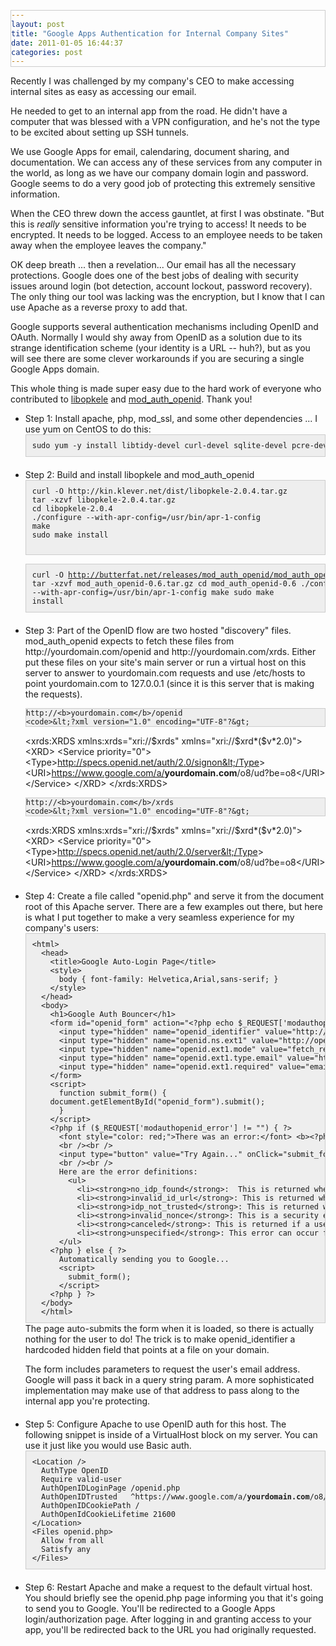 ```yaml
---
layout: post
title: "Google Apps Authentication for Internal Company Sites"
date: 2011-01-05 16:44:37
categories: post
---
```

Recently I was challenged by my company's CEO to make accessing internal sites
as easy as accessing our email.

He needed to get to an internal app from the road.  He didn't have a computer
that was blessed with a VPN configuration, and he's not the type to be excited
about setting up SSH tunnels.

We use Google Apps for email, calendaring, document sharing, and documentation.
We can access any of these services from any computer in the world, as long as
we have our company domain login and password.  Google seems to do a very good
job of protecting this extremely sensitive information.

When the CEO threw down the access gauntlet, at first I was obstinate.  "But
this is _really_ sensitive information you're trying to access!  It needs to be
encrypted.  It needs to be logged.  Access to an employee needs to be taken
away when the employee leaves the company."

OK deep breath ... then a revelation... Our email has all the necessary
protections.  Google does one of the best jobs of dealing with security issues
around login (bot detection, account lockout, password recovery).  The only
thing our tool was lacking was the encryption, but I know that I can use Apache
as a reverse proxy to add that.

Google supports several authentication mechanisms including OpenID and OAuth.
Normally I would shy away from OpenID as a solution due to its strange
identification scheme (your identity is a URL -- huh?), but as you will see
there are some clever workarounds if you are securing a single Google Apps
domain.

This whole thing is made super easy due to the hard work of everyone who
contributed to <a href="http://kin.klever.net/libopkele/">libopkele</a> and
<a href="http://findingscience.com/mod_auth_openid/">mod_auth_openid</a>.
Thank you!

<style>
  code {
    display: block;
    white-space: pre;
    background:#eee;
    border:1px solid #ccc;
    padding:10px;
    overflow-x: auto;
  }
  ul.steps li {
    margin-bottom:20px;
  }
</style>

<ul class="steps">
  <li>
    Step 1: Install apache, php, mod_ssl, and some other dependencies ... I use yum on CentOS to do this:
    <code>sudo yum -y install libtidy-devel curl-devel sqlite-devel pcre-devel httpd-devel mod_ssl php</code>
  </li>
  <li>
    Step 2: Build and install libopkele and mod_auth_openid
    <code>curl -O http://kin.klever.net/dist/libopkele-2.0.4.tar.gz
tar -xzvf libopkele-2.0.4.tar.gz 
cd libopkele-2.0.4
./configure --with-apr-config=/usr/bin/apr-1-config
make
sudo make install

curl -O http://butterfat.net/releases/mod_auth_openid/mod_auth_openid-0.6.tar.gz
tar -xzvf mod_auth_openid-0.6.tar.gz
cd mod_auth_openid-0.6
./configure --with-apr-config=/usr/bin/apr-1-config
make
sudo make install</code>
  <li>
    Step 3: Part of the OpenID flow are two hosted "discovery" files.
    mod_auth_openid expects to fetch these files from
    http://yourdomain.com/openid and http://yourdomain.com/xrds.  
    Either put these files on your site's main server or run a virtual host on
    this server to answer to yourdomain.com requests and use /etc/hosts to
    point yourdomain.com to 127.0.0.1 (since it is this server that is making
    the requests).

    http://<b>yourdomain.com</b>/openid
    <code>&lt;?xml version="1.0" encoding="UTF-8"?&gt;
&lt;xrds:XRDS xmlns:xrds="xri://$xrds" xmlns="xri://$xrd*($v*2.0)"&gt;
  &lt;XRD&gt;
    &lt;Service priority="0"&gt;
      &lt;Type&gt;http://specs.openid.net/auth/2.0/signon&lt;/Type&gt;
      &lt;URI&gt;https://www.google.com/a/<b>yourdomain.com</b>/o8/ud?be=o8&lt;/URI&gt;
    &lt;/Service&gt;
  &lt;/XRD&gt;
&lt;/xrds:XRDS&gt;</code>

    http://<b>yourdomain.com</b>/xrds
    <code>&lt;?xml version="1.0" encoding="UTF-8"?&gt;
&lt;xrds:XRDS xmlns:xrds="xri://$xrds" xmlns="xri://$xrd*($v*2.0)"&gt;
  &lt;XRD&gt;
    &lt;Service priority="0"&gt;
      &lt;Type&gt;http://specs.openid.net/auth/2.0/server&lt;/Type&gt;
      &lt;URI&gt;https://www.google.com/a/<b>yourdomain.com</b>/o8/ud?be=o8&lt;/URI&gt;
    &lt;/Service&gt;
  &lt;/XRD&gt;
&lt;/xrds:XRDS&gt;</code>
  </li>

  <li>
    Step 4: Create a file called "openid.php" and serve it from the document root of this Apache server.  There are a few examples out there, but here is what I put together to make a very seamless experience for my company's users:
    <code>&lt;html&gt;
  &lt;head&gt;
    &lt;title&gt;Google Auto-Login Page&lt;/title&gt;
    &lt;style&gt;
      body { font-family: Helvetica,Arial,sans-serif; }
    &lt;/style&gt;
  &lt;/head&gt;
  &lt;body&gt;
    &lt;h1&gt;Google Auth Bouncer&lt;/h1&gt;
    &lt;form id="openid_form" action="&lt;?php echo $_REQUEST['modauthopenid_referrer'];?&gt;" method="GET"&gt;
      &lt;input type="hidden" name="openid_identifier" value="http://<b>yourdomain.com</b>/xrds"/&gt;
      &lt;input type="hidden" name="openid.ns.ext1" value="http://openid.net/srv/ax/1.0" /&gt;
      &lt;input type="hidden" name="openid.ext1.mode" value="fetch_request" /&gt;
      &lt;input type="hidden" name="openid.ext1.type.email" value="http://axschema.org/contact/email" /&gt;
      &lt;input type="hidden" name="openid.ext1.required" value="email" /&gt;
    &lt;/form&gt;
    &lt;script&gt;
      function submit_form() {
	document.getElementById("openid_form").submit();
      }
    &lt;/script&gt;
    &lt;?php if ($_REQUEST['modauthopenid_error'] != "") { ?&gt;
      &lt;font style="color: red;"&gt;There was an error:&lt;/font&gt; &lt;b&gt;&lt;?php echo $_REQUEST['modauthopenid_error']; ?&gt;&lt;/b&gt;.  
      &lt;br /&gt;&lt;br /&gt;
      &lt;input type="button" value="Try Again..." onClick="submit_form();"&gt;
      &lt;br /&gt;&lt;br /&gt;
      Here are the error definitions:
        &lt;ul&gt;
          &lt;li&gt;&lt;strong&gt;no_idp_found&lt;/strong&gt;:  This is returned when the there was no identity provider URL found on the identity page given by the user, or if the page could not be downloaded.  The user probably just mistyped her identity URL.&lt;/li&gt;
          &lt;li&gt;&lt;strong&gt;invalid_id_url&lt;/strong&gt;: This is returned when the identity URL given is not syntactically valid.&lt;/li&gt;
          &lt;li&gt;&lt;strong&gt;idp_not_trusted&lt;/strong&gt;: This is returned when the identity provider of the user is not trusted.  This will only occur if you have at least one of &lt;strong&gt;AuthOpenIDTrusted&lt;/strong&gt; or &lt;strong&gt;AuthOpenIDDistrusted&lt;/strong&gt; set.&lt;/li&gt;
          &lt;li&gt;&lt;strong&gt;invalid_nonce&lt;/strong&gt;: This is a security error.  It generally means that someone is attempting a replay attack, though more innocuous reasons are possible (such as a user who doesn't have cookies enabled refreshing the page).&lt;/li&gt;
          &lt;li&gt;&lt;strong&gt;canceled&lt;/strong&gt;: This is returned if a user cancels the authentication process.&lt;/li&gt;
          &lt;li&gt;&lt;strong&gt;unspecified&lt;/strong&gt;: This error can occur for a number of reasons, such a bad signature of the query parameters returned from a user's identity provider.  Most likely, the user should simply be instructed to attempt again.&lt;/li&gt;
      &lt;/ul&gt;
    &lt;?php } else { ?&gt;
      Automatically sending you to Google...
      &lt;script&gt;
        submit_form();
      &lt;/script&gt;
    &lt;?php } ?&gt;
  &lt;/body&gt;
  &lt;/html&gt;</code>
  The page auto-submits the form when it is loaded, so there is actually nothing for the user to do!  The trick is to make openid_identifier a hardcoded hidden field that points at a file on your domain.

   The form includes parameters to request the user's email address. Google will
   pass it back in a query string param. A more sophisticated implementation
   may make use of that address to pass along to the internal app you're
   protecting.
  </li>
  <li>
    Step 5: Configure Apache to use OpenID auth for this host.  The following
    snippet is inside of a VirtualHost block on my server.  You can use it just
    like you would use Basic auth.
  <code>&lt;Location /&gt;
  AuthType OpenID
  Require valid-user
  AuthOpenIDLoginPage /openid.php
  AuthOpenIDTrusted   ^https://www.google.com/a/<b>yourdomain.com</b>/o8/ud$
  AuthOpenIDCookiePath /
  AuthOpenIdCookieLifetime 21600
&lt;/Location&gt;
&lt;Files openid.php&gt;
  Allow from all
  Satisfy any
&lt;/Files&gt;</code>
  </li>
  <li>
    Step 6: Restart Apache and make a request to the default virtual host.  You
    should briefly see the openid.php page informing you that it's going to
    send you to Google.  You'll be redirected to a Google Apps
    login/authorization page.  After logging in and granting access to your
    app, you'll be redirected back to the URL you had originally requested.
  </li>
</ul>

